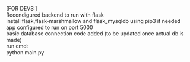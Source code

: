 [FOR DEVS ]  
Recondigured backend to run with flask  
install flask,flask-marshmallow and flask_mysqldb using pip3 if needed  
app configured to run on port 5000  
basic database connection code added (to be updated once actual db is made)  
run cmd:   
python main.py  
  
  
  